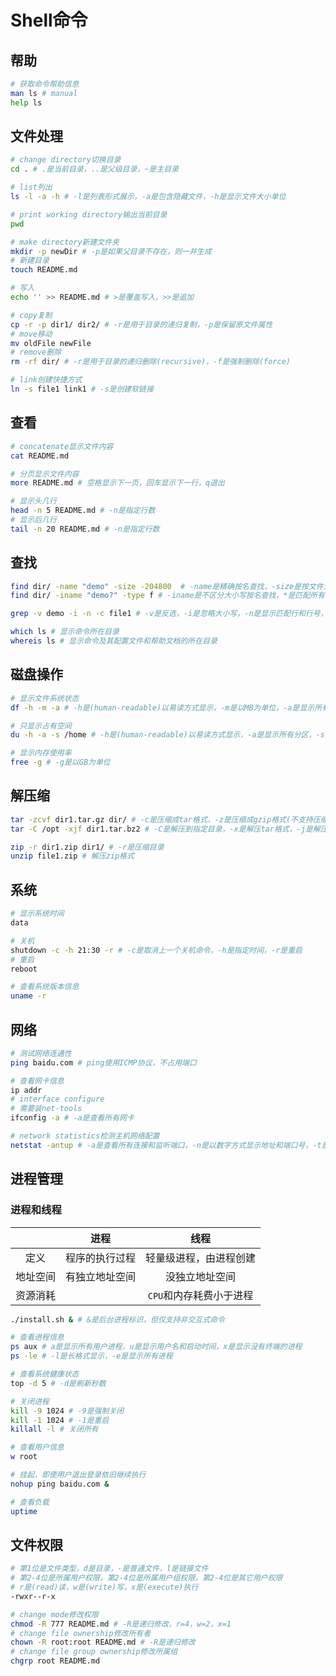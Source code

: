 # Shell命令

## 帮助

```bash
# 获取命令帮助信息
man ls # manual
help ls
```

## 文件处理

```bash
# change directory切换目录
cd . # .是当前目录，..是父级目录，~是主目录

# list列出
ls -l -a -h # -l是列表形式展示，-a是包含隐藏文件，-h是显示文件大小单位

# print working directory输出当前目录
pwd

# make directory新建文件夹
mkdir -p newDir # -p是如果父目录不存在，则一并生成
# 新建目录
touch README.md

# 写入
echo '' >> README.md # >是覆盖写入，>>是追加

# copy复制
cp -r -p dir1/ dir2/ # -r是用于目录的递归复制，-p是保留原文件属性
# move移动
mv oldFile newFile
# remove删除
rm -rf dir/ # -r是用于目录的递归删除(recursive)，-f是强制删除(force)

# link创建快捷方式
ln -s file1 link1 # -s是创建软链接
```

## 查看

```bash
# concatenate显示文件内容
cat README.md

# 分页显示文件内容
more README.md # 空格显示下一页，回车显示下一行，q退出

# 显示头几行
head -n 5 README.md # -n是指定行数
# 显示后几行
tail -n 20 README.md # -n是指定行数
```

## 查找

```bash
find dir/ -name "demo" -size -204800  # -name是精确按名查找，-size是按文件大小查找，+是大于，-是小于，不写是等于，以block为单位，1K=2block
find dir/ -iname "demo?" -type f # -iname是不区分大小写按名查找，*是匹配所有，?是匹配一个，-type是按文件类型查找，f是二进制文件，l是软链接文件，d是目录，c是字符文件

grep -v demo -i -n -c file1 # -v是反选，-i是忽略大小写，-n是显示匹配行和行号，-c是输出匹配行次数

which ls # 显示命令所在目录
whereis ls # 显示命令及其配置文件和帮助文档的所在目录
```

## 磁盘操作

```bash
# 显示文件系统状态
df -h -m -a # -h是(human-readable)以易读方式显示，-m是以MB为单位，-a是显示所有分区

# 只显示占有空间
du -h -a -s /home # -h是(human-readable)以易读方式显示，-a是显示所有分区，-s是(summarize)统计总占有量

# 显示内存使用率
free -g # -g是以GB为单位
```

## 解压缩

```bash
tar -zcvf dir1.tar.gz dir/ # -c是压缩成tar格式，-z是压缩成gzip格式(不支持压缩目录)，-v是显示过程，-f是指定压缩文件名(必须有且必须放最后)
tar -C /opt -xjf dir1.tar.bz2 # -C是解压到指定目录，-x是解压tar格式，-j是解压bzip2格式

zip -r dir1.zip dir1/ # -r是压缩目录
unzip file1.zip # 解压zip格式
```

## 系统

```bash
# 显示系统时间
data

# 关机
shutdown -c -h 21:30 -r # -c是取消上一个关机命令，-h是指定时间，-r是重启
# 重启
reboot

# 查看系统版本信息
uname -r
```

## 网络

```bash
# 测试网络连通性
ping baidu.com # ping使用ICMP协议，不占用端口

# 查看网卡信息
ip addr
# interface configure
# 需要装net-tools
ifconfig -a # -a是查看所有网卡

# network statistics检测主机网络配置
netstat -antup # -a是查看所有连接和监听端口，-n是以数字方式显示地址和端口号，-t是显示tcp协议相关，-u是显示udp协议相关，-p是显示socket的PID和进程名
```

## 进程管理

### 进程和线程

|          |      进程      |          线程           |
| :------: | :------------: | :---------------------: |
|   定义   | 程序的执行过程 | 轻量级进程，由进程创建  |
| 地址空间 | 有独立地址空间 |     没独立地址空间      |
| 资源消耗 |                | `CPU`和内存耗费小于进程 |

```bash
./install.sh & # &是后台进程标识，但仅支持非交互式命令

# 查看进程信息
ps aux # a是显示所有用户进程，u是显示用户名和启动时间，x是显示没有终端的进程
ps -le # -l是长格式显示，-e是显示所有进程

# 查看系统健康状态
top -d 5 # -d是刷新秒数

# 关闭进程
kill -9 1024 # -9是强制关闭
kill -1 1024 # -1是重启
killall -l # 关闭所有

# 查看用户信息
w root

# 挂起，即使用户退出登录依旧继续执行
nohup ping baidu.com &

# 查看负载
uptime
```

## 文件权限

```bash
# 第1位是文件类型，d是目录，-是普通文件，l是链接文件
# 第2-4位是所属用户权限，第2-4位是所属用户组权限，第2-4位是其它用户权限
# r是(read)读，w是(write)写，x是(execute)执行
-rwxr--r-x

# change mode修改权限
chmod -R 777 README.md # -R是递归修改，r=4，w=2，x=1
# change file ownership修改所有者
chown -R root:root README.md # -R是递归修改
# change file group ownership修改所属组
chgrp root README.md
```

